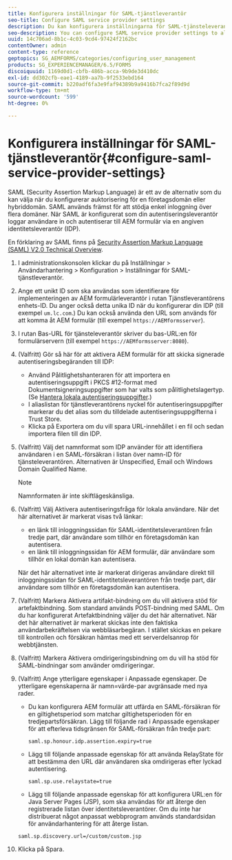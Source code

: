 ```yaml
---
title: Konfigurera inställningar för SAML-tjänstleverantör
seo-title: Configure SAML service provider settings
description: Du kan konfigurera inställningarna för SAML-tjänsteleverantören så att användare kan logga in och autentisera AEM formulär via en angiven tredjeparts-ID-leverantör (IDP).
seo-description: You can configure SAML service provider settings to allow users to login and authenticate to AEM forms via a specified third-party identity provider (IDP).
uuid: 14c706ad-8b1c-4c03-9cd4-97424f2162bc
contentOwner: admin
content-type: reference
geptopics: SG_AEMFORMS/categories/configuring_user_management
products: SG_EXPERIENCEMANAGER/6.5/FORMS
discoiquuid: 1169d0d1-cbfb-486b-acca-9b9de3d410dc
exl-id: dd302cfb-eae1-4189-aa7b-9f2533ebd164
source-git-commit: b220adf6fa3e9faf94389b9a9416b7fca2f89d9d
workflow-type: tm+mt
source-wordcount: '599'
ht-degree: 0%

---
```


# Konfigurera inställningar för SAML-tjänstleverantör{#configure-saml-service-provider-settings}

SAML (Security Assertion Markup Language) är ett av de alternativ som du kan välja när du konfigurerar auktorisering för en företagsdomän eller hybriddomän. SAML används främst för att stödja enkel inloggning över flera domäner. När SAML är konfigurerat som din autentiseringsleverantör loggar användare in och autentiserar till AEM formulär via en angiven identitetsleverantör (IDP).

En förklaring av SAML finns på [Security Assertion Markup Language (SAML) V2.0 Technical Overview](https://www.oasis-open.org/committees/download.php/20645/sstc-saml-tech-overview-2%200-draft-10.pdf).

1. I administrationskonsolen klickar du på Inställningar > Användarhantering > Konfiguration > Inställningar för SAML-tjänstleverantör.
1. Ange ett unikt ID som ska användas som identifierare för implementeringen av AEM formulärleverantör i rutan Tjänstleverantörens enhets-ID. Du anger också detta unika ID när du konfigurerar din IDP (till exempel `um.lc.com`.) Du kan också använda den URL som används för att komma åt AEM formulär (till exempel `https://AEMformsserver`).
1. I rutan Bas-URL för tjänsteleverantör skriver du bas-URL:en för formulärservern (till exempel `https://AEMformsserver:8080`).
1. (Valfritt) Gör så här för att aktivera AEM formulär för att skicka signerade autentiseringsbegäranden till IDP:

   * Använd Pålitlighetshanteraren för att importera en autentiseringsuppgift i PKCS #12-format med Dokumentsigneringsuppgifter som har valts som pålitlighetslagertyp. (Se [Hantera lokala autentiseringsuppgifter](/help/forms/using/admin-help/local-credentials.md#managing-local-credentials).)
   * I aliaslistan för tjänstleverantörens nyckel för autentiseringsuppgifter markerar du det alias som du tilldelade autentiseringsuppgifterna i Trust Store.
   * Klicka på Exportera om du vill spara URL-innehållet i en fil och sedan importera filen till din IDP.

1. (Valfritt) Välj det namnformat som IDP använder för att identifiera användaren i en SAML-försäkran i listan över namn-ID för tjänsteleverantören. Alternativen är Unspecified, Email och Windows Domain Qualified Name.

   >[!NOTE]
   >
   >Namnformaten är inte skiftlägeskänsliga.

1. (Valfritt) Välj Aktivera autentiseringsfråga för lokala användare. När det här alternativet är markerat visas två länkar:

   * en länk till inloggningssidan för SAML-identitetsleverantören från tredje part, där användare som tillhör en företagsdomän kan autentisera.
   * en länk till inloggningssidan för AEM formulär, där användare som tillhör en lokal domän kan autentisera.

   När det här alternativet inte är markerat dirigeras användare direkt till inloggningssidan för SAML-identitetsleverantören från tredje part, där användare som tillhör en företagsdomän kan autentisera.

1. (Valfritt) Markera Aktivera artifakt-bindning om du vill aktivera stöd för artefaktbindning. Som standard används POST-bindning med SAML. Om du har konfigurerat Artefaktbindning väljer du det här alternativet. När det här alternativet är markerat skickas inte den faktiska användarbekräftelsen via webbläsarbegäran. I stället skickas en pekare till kontrollen och försäkran hämtas med ett serverdelsanrop för webbtjänsten.
1. (Valfritt) Markera Aktivera omdirigeringsbindning om du vill ha stöd för SAML-bindningar som använder omdirigeringar.
1. (Valfritt) Ange ytterligare egenskaper i Anpassade egenskaper. De ytterligare egenskaperna är namn=värde-par avgränsade med nya rader.

   * Du kan konfigurera AEM formulär att utfärda en SAML-försäkran för en giltighetsperiod som matchar giltighetsperioden för en tredjepartsförsäkran. Lägg till följande rad i Anpassade egenskaper för att efterleva tidsgränsen för SAML-försäkran från tredje part:

      `saml.sp.honour.idp.assertion.expiry=true`

   * Lägg till följande anpassade egenskap för att använda RelayState för att bestämma den URL där användaren ska omdirigeras efter lyckad autentisering.

      `saml.sp.use.relaystate=true`

   * Lägg till följande anpassade egenskap för att konfigurera URL:en för Java Server Pages (JSP), som ska användas för att återge den registrerade listan över identitetsleverantörer. Om du inte har distribuerat något anpassat webbprogram används standardsidan för användarhantering för att återge listan.

   `saml.sp.discovery.url=/custom/custom.jsp`

1. Klicka på Spara.
